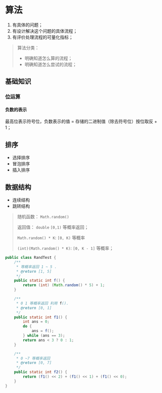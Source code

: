 # 算法

1. 有具体的问题；
2. 有设计解决这个问题的具体流程；
3. 有评价处理流程的可量化指标；

> 算法分类：
> 
> *  明确知道怎么算的流程；
> *  明确知道怎么尝试的流程；

## 基础知识

### 位运算

#### 负数的表示


最高位表示符号位，负数表示的值 = 存储的二进制值（除去符号位）按位取反 + 1；


## 排序

* 选择排序
* 冒泡排序
* 插入排序

## 数据结构

* 连续结构
* 跳转结构


> 随机函数： `Math.random()`
> 
> 返回值： `double` `[0,1)` 等概率返回；
> 
> `Math.random() * K`: `[0, K)` 等概率
> 
> `(int)(Math.random() * K)`: `[0, K - 1]` 等概率；


```java
public class RandTest {
    /**
     * 等概率返回 1 ~ 5 .
     * @return [1, 5]
     */
    public static int f() {
        return (int) (Math.random() * 5) + 1;
    }

    /**
     * 0 1 等概率返回 利用 f().
     * @return [0, 1]
     */
    public static int f1() {
        int ans = 0;
        do {
            ans = f();
        } while (ans == 3);
        return ans < 3 ? 0 : 1;
    }

    /**
     * 0 ~7 等概率返回
     * @return [0, 7]
     */
    public static int f2() {
        return (f1() << 2) + (f1() << 1) + (f1() << 0);
    }
}
```
